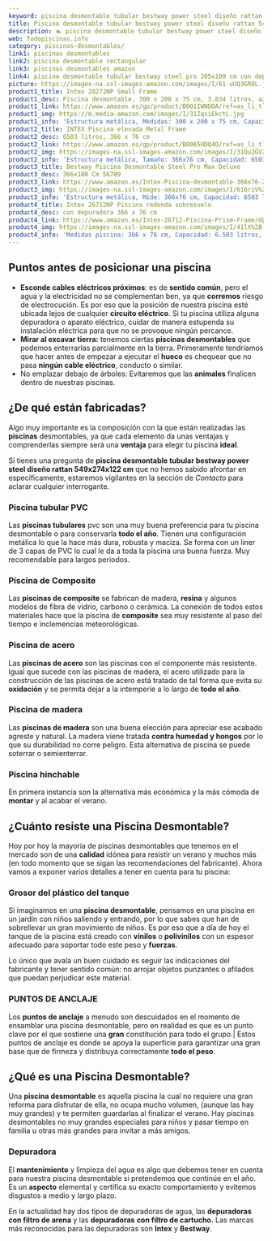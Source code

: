 ```yaml
---
keyword: piscina desmontable tubular bestway power steel diseño rattan 549x274x122 cm
title: Piscina desmontable tubular bestway power steel diseño rattan 549x274x122 cm | Todopiscinas.info
description: 🏊 piscina desmontable tubular bestway power steel diseño rattan 549x274x122 cm Ideales para este verano 2021. Aquí puedes comprar piscina desmontable tubular bestway power steel diseño rattan 549x274x122 cm y comparar con otras similares. No dejes escapar piscina desmontable tubular bestway power steel diseño rattan 549x274x122 cm a un precio realmente tentador.
web: Todopiscinas.info
category: piscinas-desmontables/
link1: piscinas desmontables
link2: piscina desmontable rectangular
link3: piscinas desmontables amazon
link4: piscina desmontable tubular bestway steel pro 305x100 cm con depuradora
picture: https://images-na.ssl-images-amazon.com/images/I/61-uUQ3GR8L.jpg
product1_title: Intex 28272NP Small Frame
product1_desc: Piscina desmontable, 300 x 200 x 75 cm, 3.834 litros, azul
product1_link: https://www.amazon.es/gp/product/B001IWNDDA/ref=as_li_tl?ie=UTF8&camp=3638&creative=24630&creativeASIN=B001IWNDDA&linkCode=as2&tag=todopiscinas0e-21&linkId=25b9d647487c889cb6ef56ed63f50ca1
product1_img: https://m.media-amazon.com/images/I/31ZqsiEkctL.jpg
product1_info: 'Estructura metálica, Medidas: 300 x 200 x 75 cm, Capacidad: 3.834 litros, Para 6 personas (+ 6 años), Fácil montaje, Forma rectangular'
product2_title: INTEX Piscina elevada Metal Frame
product2_desc: 6503 litros, 366 x 76 cm
product2_link: https://www.amazon.es/gp/product/B0065HDQ4O/ref=as_li_tl?ie=UTF8&camp=3638&creative=24630&creativeASIN=B0065HDQ4O&linkCode=as2&tag=todopiscinas0e-21&linkId=ed2430e3ba564d3527ee103df33ed7b3
product2_img: https://images-na.ssl-images-amazon.com/images/I/31Ou2GV2SAL.jpg
product2_info: 'Estructura metálica, Tamaño: 366x76 cm, Capacidad: 6503 litros, Forma circular, De 4 a 7 personas (+6 años)'
product3_title: Bestway Piscina Desmontable Steel Pro Max Deluxe
product3_desc: 366x100 Cm 56709
product3_link: https://www.amazon.es/Intex-Piscina-desmontable-366x76-28210NP/dp/B0065HDQ4O?__mk_es_ES=%C3%85M%C3%85%C5%BD%C3%95%C3%91&crid=25UQGV9HG2INI&dchild=1&keywords=piscinas+desmontables&qid=1615854176&sprefix=piscinas+dem%2Caps%2C201&sr=8-5&linkCode=ll1&tag=todopiscinas0e-21&linkId=34f200977c6cbaab1f3f4d9ac0e64755&language=es_ES&ref_=as_li_ss_tl
product3_img: https://images-na.ssl-images-amazon.com/images/I/616riV%2BiY3L.jpg
product3_info: 'Estructura metálica, Mide: 366x76 cm, Capacidad: 6503 litros, De 4 a 7 personas mayores de 6 años, Forma circular, Tecnología Super-Tough'
product4_title: Intex 26712NP Piscina redonda sobresuelo
product4_desc: con depuradora 366 x 76 cm
product4_link: https://www.amazon.es/Intex-26712-Piscina-Prism-Frame/dp/B07FB823GL?__mk_es_ES=%C3%85M%C3%85%C5%BD%C3%95%C3%91&dchild=1&keywords=piscinas+desmontables+con+depuradora&qid=1615936418&sr=8-5&linkCode=ll1&tag=todopiscinas0e-21&linkId=d98699de7830cd471766fa1daa36de34&language=es_ES&ref_=as_li_ss_tl
product4_img: https://images-na.ssl-images-amazon.com/images/I/41lX%2B-YpibL.jpg
product4_info: 'Medidas piscina: 366 x 76 cm, Capacidad: 6.503 litros, Incluye depuradora de cartucha A, Lona resistente triple capa'
---
```




## Puntos antes de posicionar una piscina



*   **Esconde cables eléctricos próximos**: es de **sentido común**, pero el agua y la electricidad no se complementan ben, ya que **corremos** riesgo de electrocución. Es por eso que la posición de nuestra piscina esté ubicada lejos de cualquier **circuito eléctrico**. Si tu piscina utiliza alguna depuradora o aparato eléctrico, cuidar de manera estupenda su instalación eléctrica para que no se provoque ningún percance.
*   **Mirar al excavar tierra:** tenemos ciertas **piscinas desmontables** que podemos enterrarlas parcialmente en la tierra. Primeramente tendríamos que hacer antes de empezar a ejecutar el **hueco** es chequear que no pasa **ningún cable eléctrico**, conducto o similar.
*   No emplazar debajo de árboles: Evitaremos que las **animales** finalicen dentro de nuestras piscinas.

<stats-list :link1=link1 :link2=link2 :link3=link3 :link4=link4 :category=category></stats-list>

<brand-panel :title=product1_title :desc=product1_desc :img=product1_img :link=product1_link></brand-panel>


## ¿De qué  están fabricadas?

Algo muy importante es la composición con la que están realizadas las **piscinas** desmontables, ya que cada elemento da unas ventajas y comprenderlas siempre será una **ventaja** para elegir tu piscina **ideal**.

Si tienes una pregunta de **piscina desmontable tubular bestway power steel diseño rattan 549x274x122 cm** que no hemos sabido afrontar en específicamente, estaremos vigilantes en la sección de _Contacto_ para aclarar cualquier interrogante.


### Piscina tubular PVC

Las **piscinas tubulares** pvc son una muy buena preferencia para tu piscina desmontable o para conservarla **todo el año**. Tienen una configuración metálica lo que la hace más dura, robusta y maciza. Se forma con un liner de 3 capas de PVC lo cual le da a toda la piscina una buena fuerza. Muy recomendable para largos periodos.


### Piscina de Composite

Las **piscinas de composite** se fabrican de madera, **resina** y algunos modelos de fibra de vidrio, carbono o cerámica. La conexión de todos estos materiales hace que la piscina de **composite** sea muy resistente al paso del tiempo e inclemencias meteorológicas.


### Piscina de acero

Las **piscinas de acero** son las piscinas con el componente más resistente. Igual que sucede con las piscinas de madera, el acero utilizado para la construcción de las piscinas de acero está tratado de tal forma que evita su **oxidación** y se permita dejar a la intemperie a lo largo de **todo el año**.


### Piscina de madera

Las **piscinas de madera** son una buena elección para apreciar ese acabado agreste y natural. La madera viene tratada **contra humedad y hongos** por lo que su durabilidad no corre peligro. Esta alternativa de piscina se puede soterrar o semienterrar.


### Piscina hinchable

En primera instancia son la alternativa más económica y la más cómoda de **montar** y  al acabar el verano.

<external-banner></external-banner>



## ¿Cuánto resiste una Piscina Desmontable?

Hoy por hoy la mayoría de piscinas desmontables que tenemos en el mercado son de una **calidad** idónea para resistir un verano y muchos más (en todo momento que se sigan las recomendaciones del fabricante). Ahora vamos a exponer varios detalles a tener en cuenta para tu piscina:


### Grosor del plástico del tanque

Si imaginamos en una **piscina desmontable**, pensamos en una piscina en un jardín con niños saliendo y entrando, por lo que sabes que han de sobrellevar un gran movimiento de niños. Es por eso que a día de hoy el tanque de la piscina está creado con **vinilos** o **polivinilos** con un espesor adecuado para soportar todo este peso y **fuerzas**.

Lo único que avala un	 buen cuidado es seguir las indicaciones del fabricante y tener sentido común: no arrojar objetos punzantes o afilados que puedan perjudicar este material.


### PUNTOS DE ANCLAJE

Los **puntos de anclaje** a menudo son descuidados en el momento de ensamblar una piscina desmontable, pero en realidad es que es un punto clave por el que sostiene una **gran** constitución para todo el grupo.| Estos puntos de anclaje es donde se apoya la superficie para garantizar una gran base que de firmeza y distribuya correctamente **todo el peso**.
## ¿Qué es una Piscina Desmontable?

Una **piscina desmontable** es aquella piscina la cual no requiere una gran reforma para disfrutar de ella, no ocupa mucho volumen, (aunque las hay muy grandes) y te permiten guardarlas al finalizar el verano. Hay piscinas desmontables no muy grandes especiales para niños y pasar tiempo en familia u otras más grandes para invitar a más amigos.


### Depuradora

El **mantenimiento** y limpieza del agua es algo que debemos tener en cuenta para nuestra piscina desmontable si pretendemos que continúe en el año. Es un **aspecto** elemental y certifica su exacto comportamiento y evitemos disgustos a medio y largo plazo.

En la actualidad hay dos tipos de depuradoras de agua, las **depuradoras con filtro de arena** y  las **depuradoras** **con filtro de cartucho.** Las marcas más reconocidas para las depuradoras son **Intex** y **Bestway**.